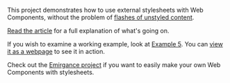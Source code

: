 This project demonstrates how to use external stylesheets with Web Components, without the problem of [flashes of unstyled content](https://en.wikipedia.org/wiki/Flash_of_unstyled_content).

[Read the article](https://jbanes.github.io/WebComponentStylesheets/article.html) for a full explanation of what's going on.

If you wish to examine a working example, look at [Example 5](https://github.com/jbanes/WebComponentStylesheets/tree/main/example5). You can [view it as a webpage](https://jbanes.github.io/WebComponentStylesheets/example5/index.html) to see it in action.

Check out the [Emirgance project](https://github.com/InvirganceOpenSource/emirgance) if you want to easily make your own Web Components with stylesheets.
